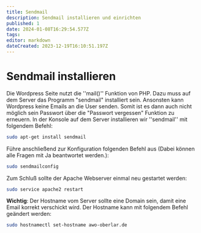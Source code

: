 ```yaml
---
title: Sendmail
description: Sendmail installieren und einrichten
published: 1
date: 2024-01-08T16:29:54.577Z
tags: 
editor: markdown
dateCreated: 2023-12-19T16:10:51.197Z
---
```


# Sendmail installieren

Die Wordpress Seite nutzt die ''mail()'' Funktion von PHP.
Dazu muss auf dem Server das Programm "sendmail" installiert sein.
Ansonsten kann Wordpress keine Emails an die User senden. Somit ist es dann auch nicht möglich sein Passwort über die "Passwort vergessen" Funktion zu erneuern.
In der Konsole auf dem Server installieren wir ''sendmail'' mit folgendem Befehl:
```bash
sudo apt-get install sendmail
```
Führe anschließend zur Konfiguration folgenden Befehl aus (Dabei können alle Fragen mit Ja beantwortet werden.):
```bash
sudo sendmailconfig
```
Zum Schluß sollte der Apache Webserver einmal neu gestartet werden:
```bash
sudo service apache2 restart
```
**Wichtig**: Der Hostname vom Server sollte eine Domain sein, damit eine Email korrekt verschickt wird. Der Hostname kann mit folgendem Befehl geändert werden:
```bash
sudo hostnamectl set-hostname awo-oberlar.de
```